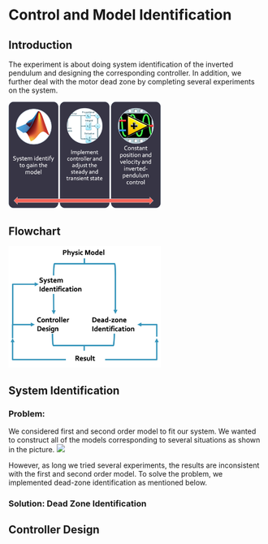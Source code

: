 # Control and Model Identification
## Introduction

The experiment is about doing system identification of the inverted pendulum and designing the corresponding controller. In addition, we further deal with the motor dead zone by completing several experiments on the system. 

<img src="Image/Exp_purpose.png" width="300" >


## Flowchart

<img src="Image/Flowchart.png" width="300" >

## System Identification
### Problem:
We considered first and second order model to fit our system. We wanted to construct all of the models corresponding to several situations as shown in the picture. 
<img src="Image/.png" width="300" >

However, as long we tried several experiments, the results are inconsistent with the first and second order model. To solve the problem, we implemented dead-zone identification as mentioned below.

### Solution: Dead Zone Identification

## Controller Design

